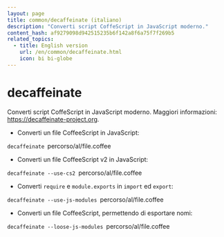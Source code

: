 ```yaml
---
layout: page
title: common/decaffeinate (italiano)
description: "Converti script CoffeScript in JavaScript moderno."
content_hash: af9279098d942515235b6f142a8f6a75f7f269b5
related_topics:
  - title: English version
    url: /en/common/decaffeinate.html
    icon: bi bi-globe
---
```

# decaffeinate

Converti script CoffeScript in JavaScript moderno.
Maggiori informazioni: <https://decaffeinate-project.org>.

- Converti un file CoffeeScript in JavaScript:

`decaffeinate `<span class="tldr-var badge badge-pill bg-dark-lm bg-white-dm text-white-lm text-dark-dm font-weight-bold">percorso/al/file.coffee</span>

- Converti un file CoffeeScript v2 in JavaScript:

`decaffeinate --use-cs2 `<span class="tldr-var badge badge-pill bg-dark-lm bg-white-dm text-white-lm text-dark-dm font-weight-bold">percorso/al/file.coffee</span>

- Converti `require` e `module.exports` in `import` ed `export`:

`decaffeinate --use-js-modules `<span class="tldr-var badge badge-pill bg-dark-lm bg-white-dm text-white-lm text-dark-dm font-weight-bold">percorso/al/file.coffee</span>

- Converti un file CoffeeScript, permettendo di esportare nomi:

`decaffeinate --loose-js-modules `<span class="tldr-var badge badge-pill bg-dark-lm bg-white-dm text-white-lm text-dark-dm font-weight-bold">percorso/al/file.coffee</span>
